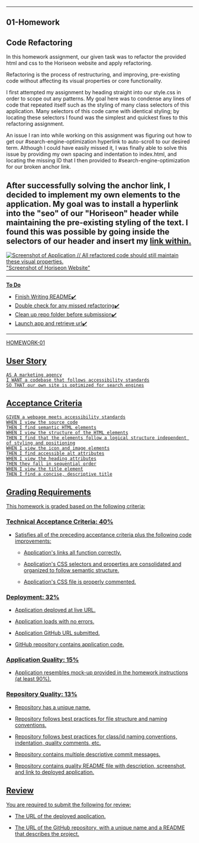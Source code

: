 ------------------------------
01-Homework
------------------------------

Code Refactoring
------------------------------
In this homework assignment, our given task was to refactor the provided html and css to the Horiseon website and apply refactoring.

Refactoring is the process of restructuring, and improving, pre-existing code without affecting its visual properties or core functionality.

I first attempted my assignment by heading straight into our style.css in order to scope out any patterns. My goal here was to condense any lines of code that repeated itself such as the styling of many class selectors of this application. Many selectors of this code came with identical styling; by locating these selectors I found was the simplest and quickest fixes to this refactoring assignment. 

An issue I ran into while working on this assignment was figuring out how to get our #search-engine-optimization hyperlink to auto-scroll to our desired term. Although I could have easily missed it, I was finally able to solve this issue by providing my own spacing and indentation to index.html, and locating the missing ID that I then provided to #search-engine-optimization for our broken anchor link.

After successfully solving the anchor link, I decided to implement my own elements to the application. My goal was to install a hyperlink into the "seo" of our "Horiseon" header while maintaining the pre-existing styling of the text. I found this was possible by going inside the <span> selectors of our header and insert my <a href> link within. 
------------------------------

![Screenshot of Application // All refactored code should still maintain these visual properties.](C:\Users\britt\bootcamp\code-refactoring\Develop\assets\images\01-html-css-git-homework-demo.png?raw=true) "Screenshot of Horiseon Website"

------------------------------
**To Do** 
- Finish Writing README✔️
- Double check for any missed refactoring✔️
- Clean up repo folder before submission✔️
- Launch app and retrieve url✔️




------------------------------
HOMEWORK-01

## User Story

```
AS A marketing agency
I WANT a codebase that follows accessibility standards
SO THAT our own site is optimized for search engines
```

## Acceptance Criteria

```
GIVEN a webpage meets accessibility standards
WHEN I view the source code
THEN I find semantic HTML elements
WHEN I view the structure of the HTML elements
THEN I find that the elements follow a logical structure independent of styling and positioning
WHEN I view the icon and image elements
THEN I find accessible alt attributes
WHEN I view the heading attributes
THEN they fall in sequential order
WHEN I view the title element
THEN I find a concise, descriptive title
```
## Grading Requirements

This homework is graded based on the following criteria: 

### Technical Acceptance Criteria: 40%

* Satisfies all of the preceding acceptance criteria plus the following code improvements:

  * Application's links all function correctly.

  * Application's CSS selectors and properties are consolidated and organized to follow semantic structure.

  * Application's CSS file is properly commented.

### Deployment: 32%

* Application deployed at live URL.

* Application loads with no errors.

* Application GitHub URL submitted.

* GitHub repository contains application code.

### Application Quality: 15%

* Application resembles mock-up provided in the homework instructions (at least 90%).

### Repository Quality: 13%

* Repository has a unique name.

* Repository follows best practices for file structure and naming conventions.

* Repository follows best practices for class/id naming conventions, indentation, quality comments, etc.

* Repository contains multiple descriptive commit messages.

* Repository contains quality README file with description, screenshot, and link to deployed application.

## Review

You are required to submit the following for review:

* The URL of the deployed application.

* The URL of the GitHub repository, with a unique name and a README that describes the project.
